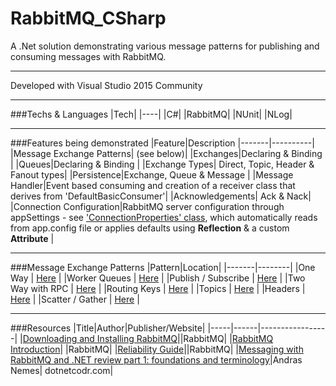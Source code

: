 # RabbitMQ_CSharp
A .Net solution demonstrating various message patterns for publishing and consuming messages with RabbitMQ.


---

Developed with Visual Studio 2015 Community

---


###Techs & Languages
|Tech|
|----|
|C#|
|RabbitMQ|
|NUnit|
|NLog|

---

###Features being demonstrated
|Feature|Description
|-------|----------|
|Message Exchange Patterns| (see below)|
|Exchanges|Declaring & Binding |
|Queues|Declaring & Binding |
|Exchange Types| Direct, Topic, Header & Fanout types|
|Persistence|Exchange, Queue & Message |
|Message Handler|Event based consuming and creation of a receiver class that derives from 'DefaultBasicConsumer'|
|Acknowledgements| Ack & Nack|
|Connection Configuration|RabbitMQ server configuration through appSettings - see ['ConnectionProperties' class](https://github.com/Apollo013/RabbitMQ_CSharp/tree/master/Common/RabbitMQCommon/ConnectionServices), which automatically reads from app.config file or applies defaults using **Reflection** & a custom **Attribute** |

---

###Message Exchange Patterns
|Pattern|Location|
|-------|--------|
|One Way | [Here](https://github.com/Apollo013/RabbitMQ_CSharp/tree/master/OneWayMessageExchangePattern) |
|Worker Queues | [Here](https://github.com/Apollo013/RabbitMQ_CSharp/tree/master/OneWayMessageExchangePattern) |
|Publish / Subscribe | [Here](https://github.com/Apollo013/RabbitMQ_CSharp/tree/master/PublishSubscribeMessageExchangePattern) |
|Two Way with RPC | [Here](https://github.com/Apollo013/RabbitMQ_CSharp/tree/master/TwoWayMessageExchangePattern) |
|Routing Keys | [Here](https://github.com/Apollo013/RabbitMQ_CSharp/tree/master/RoutingKeys) |
|Topics | [Here](https://github.com/Apollo013/RabbitMQ_CSharp/tree/master/TopicsMessageExchangePattern) |
|Headers | [Here](https://github.com/Apollo013/RabbitMQ_CSharp/tree/master/HeadersMessageExchangePattern) |
|Scatter / Gather | [Here](https://github.com/Apollo013/RabbitMQ_CSharp/tree/master/ScatterGatherMessageExchangePattern) |

---

###Resources
|Title|Author|Publisher/Website|
|-----|------|-----------------|
|[Downloading and Installing RabbitMQ](https://www.rabbitmq.com/download.html)||RabbitMQ|
|[RabbitMQ Introduction](https://www.rabbitmq.com/tutorials/tutorial-one-dotnet.html)| |RabbitMQ|
|[Reliability Guide](https://www.rabbitmq.com/reliability.html)||RabbitMQ|
|[Messaging with RabbitMQ and .NET review part 1: foundations and terminology](https://dotnetcodr.com/2016/08/02/messaging-with-rabbitmq-and-net-review-part-1-foundations-and-terminology/)|Andras Nemes| dotnetcodr.com|

